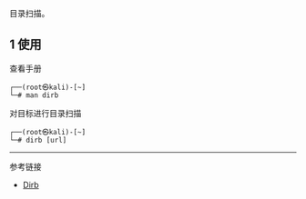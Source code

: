 目录扫描。

## 1 使用

查看手册

```shell
┌──(root㉿kali)-[~]
└─# man dirb
```

对目标进行目录扫描

```shell
┌──(root㉿kali)-[~]
└─# dirb [url]
```

---

参考链接

- [Dirb](https://www.kali.org/tools/dirb/)
